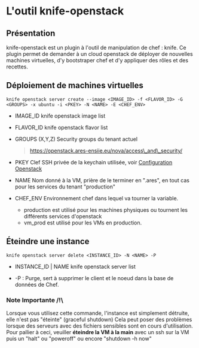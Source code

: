 L'outil knife-openstack
=======================

Présentation
------------

knife-openstack est un plugin à l'outil de manipulation de chef : knife. Ce plugin
permet de demander à un cloud openstack de déployer de nouvelles machines virtuelles, 
d'y bootstraper chef et d'y appliquer des rôles et des recettes.


Déploiement de machines virtuelles
----------------------------------

    knife openstack server create --image <IMAGE_ID> -f <FLAVOR_ID> -G <GROUPS> -x ubuntu -i <PKEY> -N <NAME> -E <CHEF_ENV>

* IMAGE\_ID
      knife openstack image list

* FLAVOR\_ID
      knife openstack flavor list

* GROUPS (X,Y,Z)
  Security groups du tenant actuel
  > https://openstack.ares-ensiie.eu/nova/access\_and\_security/

* PKEY
  Clef SSH privée de la keychain utilisée, voir [Configuration Openstack](/admins/openstack/auth/user)

* NAME
  Nom donné à la VM, prière de le terminer en ".ares", en tout cas pour les services du tenant "production"

* CHEF\_ENV
  Environnement chef dans lequel va tourner la variable.
  *  production est utilisé pour les machines physiques ou tournent les différents services d'openstack
  *  vm\_prod  est utilisé pour les VMs en production.

Éteindre une instance
---------------------

    knife openstack server delete <INSTANCE_ID> -N <NAME> -P

*  INSTANCE\_ID | NAME
    knife openstack server list

* -P : Purge, sert à supprimer le client et le noeud dans la base de données de Chef.

### Note Importante /!\

Lorsque vous utilisez cette commande, l'instance est simplement détruite, elle n'est pas "éteinte" (graceful shutdown)
Cela peut poser des problèmes lorsque des serveurs avec des fichiers sensibles sont en cours d'utilisation. Pour pallier
à ceci, veuiller __éteindre la VM à la main__ avec un ssh sur la VM puis un "halt" ou "poweroff" ou encore "shutdown -h now"



